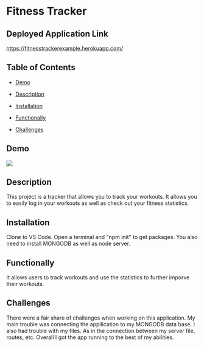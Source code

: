# Fitness Tracker

## Deployed Application Link
https://fitnesstrackerexample.herokuapp.com/

## Table of Contents 

* [Demo](#demo)

* [Description](#description)

* [Installation](#installation)

* [Functionally](#functionally)

* [Challenges](#challenges)

## Demo
![](images/fitness.gif) 

## Description
This project is a tracker that allows you to track your workouts. It allows you to easily log in your workouts as well as check out your fitness statistics. 

## Installation
Clone to VS Code. Open a terminal and "npm init" to get packages. You also need to install MONGODB as well as node server. 

## Functionally
It allows users to track workouts and use the statistics to further imporve their workouts.

## Challenges
There were a fair share of challenges when working on this application. My main trouble was connecting the appllication to my MONGODB data base. I also had trouble with my files. As in the connection between my server file, routes, etc. Overall I got the app running to the best of my abilities. 

